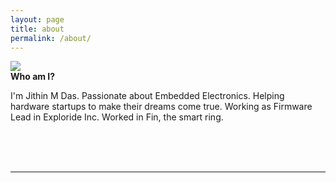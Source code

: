 ```yaml
---
layout: page
title: about
permalink: /about/
---
```


<img class="col one right" src="/img/prof_pic.jpg">

<br/>
<b>Who am I?</b>

I'm Jithin M Das. Passionate about Embedded Electronics. Helping hardware startups to make their dreams come true.
Working as Firmware Lead in Exploride Inc. Worked in Fin, the smart ring.

<br/>
<br/>
<br/>
<hr/>
<br/>
<span class="contacticon center">
	<a href="mailto:jmd@jithinmdas.com"><i class="fa fa-envelope-square"></i></a>
	<a href="https://github.com/jithinmdas" target="_blank"><i class="fa fa-github-square"></i></a>
	<a href="https://in.linkedin.com/in/jithinmdas91" target="_blank"><i class="fa fa-linkedin-square"></i></a>
	<a href="https://twitter.com/jithinmdas91" target="_blank"><i class="fa fa-twitter-square"></i></a>
</span>

<div class="col three caption">
	
</div>

